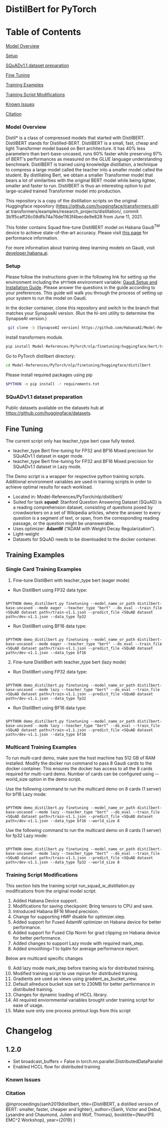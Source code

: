 # DistilBert for PyTorch

# Table of Contents

 [Model Overview](#model-overview)

 [Setup](#setup)

 [SQuADv1.1 dataset preparation](#squadv11-dataset-preparation)

 [Fine Tuning](#fine-tuning)

 [Training Examples](#training-examples)

 [Training Script Modifications](#training-script-modifications)

 [Known Issues](#known-issues)

 [Citation](#citation)

### Model Overview

Distil* is a class of compressed models that started with DistilBERT. DistilBERT stands for Distilled-BERT. DistilBERT is a small, fast, cheap and light Transformer model based on Bert architecture. It has 40% less parameters than bert-base-uncased, runs 60% faster while preserving 97% of BERT's performances as measured on the GLUE language understanding benchmark. DistilBERT is trained using knowledge distillation, a technique to compress a large model called the teacher into a smaller model called the student. By distillating Bert, we obtain a smaller Transformer model that bears a lot of similarities with the original BERT model while being lighter, smaller and faster to run. DistilBERT is thus an interesting option to put large-scaled trained Transformer model into production.

This repository is a copy of the distillation scripts on the original Huggingface repository (<https://github.com/huggingface/transformers.git>) at transformers/examples/research_projects/distillation/, commit 3b1f5caff26c08dfb74a76de1163f4becde9e828 from June 11, 2021.

This folder contains Squad fine-tune DistilBERT model on Habana Gaudi<sup>TM</sup> device to achieve state-of-the-art accuracy. Please visit [this page](https://developer.habana.ai/resources/habana-training-models/#performance) for performance information.

For more information about training deep learning models on Gaudi, visit [developer.habana.ai](https://developer.habana.ai/resources/).

### Setup

Please follow the instructions given in the following link for setting up the
environment including the `$PYTHON` environment variable: [Gaudi Setup and
Installation Guide](https://github.com/HabanaAI/Setup_and_Install). Please
answer the questions in the guide according to your preferences. This guide will
walk you through the process of setting up your system to run the model on
Gaudi.

In the docker container, clone this repository and switch to the branch that matches your SynapseAI version. (Run the hl-smi utility to determine the SynapseAI version.)

```bash
 git clone -b [SynapseAI version] https://github.com/HabanaAI/Model-References
```

Install transformers module.
```python
pip install Model-References/PyTorch/nlp/finetuning/huggingface/bert/transformers/.
```

Go to PyTorch distilbert directory:
```bash
cd Model-References/PyTorch/nlp/finetuning/huggingface/distilbert
```
Please install required packages using pip
```bash
$PYTHON -m pip install -r requirements.txt
```

### SQuADv1.1 dataset preparation

Public datasets available on the datasets hub at <https://github.com/huggingface/datasets>.

## Fine Tuning

The current script only has teacher_type bert case fully tested.

* teacher_type Bert fine-tuning for FP32 and BF16 Mixed precision for SQuADv1.1 dataset in eager mode.
* teacher_type Bert fine-tuning for FP32 and BF16 Mixed precision for SQuADv1.1 dataset in Lazy mode.

The Demo script is a wrapper for respective python training scripts. Additional environment variables are used in training scripts in order to achieve optimal results for each workload.


* Located in: Model-References/PyTorch/nlp/distilbert/
* Suited for task ***squad:*** Stanford Question Answering Dataset (SQuAD) is a reading comprehension dataset, consisting of questions posed by crowdworkers on a set of Wikipedia articles, where the answer to every question is a segment of text, or span, from the corresponding reading passage, or the question might be unanswerable.
* Uses optimizer: **AdamW** (“ADAM with Weight Decay Regularization”).
* Light-weight
* Datasets for SQuAD needs to be downloaded to the docker container.

## Training Examples

### Single Card Training Examples

1. Fine-tune DistilBert with teacher_type bert (eager mode)

* Run DistilBert using FP32 data type:

```

$PYTHON demo_distilbert.py finetuning --model_name_or_path distilbert-base-uncased --mode eager --teacher_type "bert" --do_eval --train_file <SQuAD dataset path>/train-v1.1.json --predict_file <SQuAD dataset path>/dev-v1.1.json --data_type fp32

```

* Run DistilBert using BF16 data type:

```

$PYTHON demo_distilbert.py finetuning --model_name_or_path distilbert-base-uncased --mode eager --teacher_type "bert" --do_eval --train_file <SQuAD dataset path>/train-v1.1.json --predict_file <SQuAD dataset path>/dev-v1.1.json --data_type bf16

```

2. Fine-tune DistilBert with teacher_type bert (lazy mode)

* Run DistilBert using FP32 data type:
```

$PYTHON demo_distilbert.py finetuning --model_name_or_path distilbert-base-uncased --mode lazy --teacher_type "bert" --do_eval --train_file <SQuAD dataset path>/train-v1.1.json --predict_file <SQuAD dataset path>/dev-v1.1.json --data_type fp32

```
* Run DistilBert using BF16 data type:

```

$PYTHON demo_distilbert.py finetuning --model_name_or_path distilbert-base-uncased --mode lazy --teacher_type "bert" --do_eval --train_file <SQuAD dataset path>/train-v1.1.json --predict_file <SQuAD dataset path>/dev-v1.1.json --data_type bf16

```

### Multicard Training Examples


To run multi-card demo, make sure the host machine has 512 GB of RAM installed. Modify the docker run command to pass 8 Gaudi cards to the docker container. This ensures the docker has access to all the 8 cards required for multi-card demo. Number of cards can be configured using --world_size option in the demo script.

Use the following command to run the multicard demo on 8 cards (1 server) for bf16 Lazy mode:
```

$PYTHON demo_distilbert.py finetuning --model_name_or_path distilbert-base-uncased --mode lazy --teacher_type "bert" --do_eval --train_file <SQuAD dataset path>/train-v1.1.json --predict_file <SQuAD dataset path>/dev-v1.1.json --data_type bf16 --world_size 8

```
Use the following command to run the multicard demo on 8 cards (1 server) for fp32 Lazy mode:
```

$PYTHON demo_distilbert.py finetuning --model_name_or_path distilbert-base-uncased --mode lazy --teacher_type "bert" --do_eval --train_file <SQuAD dataset path>/train-v1.1.json --predict_file <SQuAD dataset path>/dev-v1.1.json --data_type fp32 --world_size 8

```

### Training Script Modifications

This section lists the training script run_squad_w_distillation.py modifications from the original model script.

1. Added Habana Device support.
2. Modifications for saving checkpoint: Bring tensors to CPU and save.
3. Introduced Habana BF16 Mixed precision.
4. Change for supporting HMP disable for optimizer.step.
5. Added support for Fused AdamW optimizer on Habana device for better performance.
6. Added support for Fused Clip Norm for grad clipping on Habana device for better performance.
7. Added changes to support Lazy mode with required mark_step.
8. Added smoothing=1 to tqdm for average performance report.

Below are multicard specific changes

9. Add lazy mode mark_step before training w/a for distributed training.
10. Modified training script to use mpirun for distributed training.
11. Gradients are used as views using gradient_as_bucket_view.
12. Default allreduce bucket size set to 230MB for better performance in distributed training.
13. Changes for dynamic loading of HCCL library.
14. All required enviornmental variables brought under training script for ease of usage.
15. Make sure only one process printout logs from this script

# Changelog
## 1.2.0
 - Set broadcast_buffers = False in torch.nn.parallel.DistributedDataParallel
 - Enabled HCCL flow for distributed training
### Known Issues


### Citation

@inproceedings{sanh2019distilbert,
  title={DistilBERT, a distilled version of BERT: smaller, faster, cheaper and lighter},
  author={Sanh, Victor and Debut, Lysandre and Chaumond, Julien and Wolf, Thomas},
  booktitle={NeurIPS EMC^2 Workshop},
  year={2019}
}

